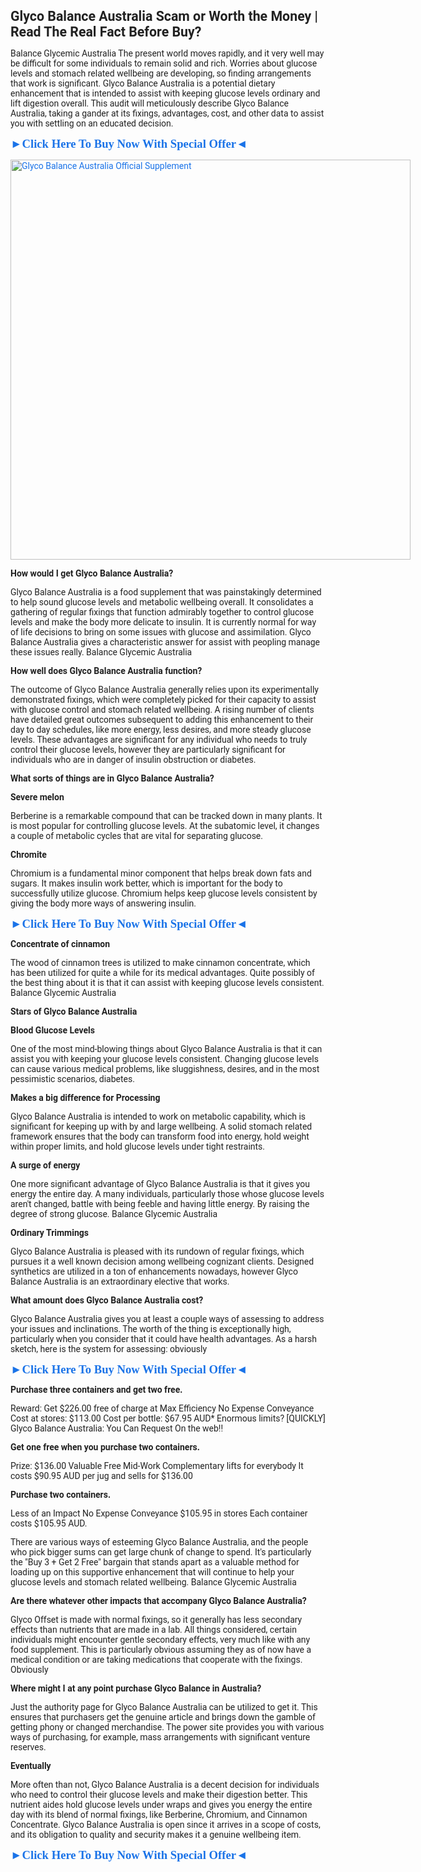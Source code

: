 <p><b style="-webkit-tap-highlight-color: transparent; -webkit-text-stroke-width: 0px; color: rgba(0, 0, 0, 0.87); font-family: Roboto, RobotoDraft, Helvetica, Arial, sans-serif; font-size: 14px; font-style: normal; font-variant-caps: normal; font-variant-ligatures: normal; letter-spacing: normal; orphans: 2; text-align: start; text-decoration-color: initial; text-decoration-style: initial; text-decoration-thickness: initial; text-indent: 0px; text-transform: none; white-space: normal; widows: 2; word-spacing: 0px;"><span style="-webkit-tap-highlight-color: transparent; font-size: 16pt; line-height: 24.5333px;">Glyco Balance Australia Scam or Worth the Money | Read The Real Fact Before Buy?<span style="-webkit-tap-highlight-color: transparent;"></span></span></b><span style="-webkit-text-stroke-width: 0px; color: rgba(0, 0, 0, 0.87); display: inline !important; float: none; font-family: Roboto, RobotoDraft, Helvetica, Arial, sans-serif; font-size: 14px; font-style: normal; font-variant-caps: normal; font-variant-ligatures: normal; font-weight: 400; letter-spacing: normal; orphans: 2; text-align: start; text-decoration-color: initial; text-decoration-style: initial; text-decoration-thickness: initial; text-indent: 0px; text-transform: none; white-space: normal; widows: 2; word-spacing: 0px;"></span></p><p style="-webkit-tap-highlight-color: transparent; -webkit-text-stroke-width: 0px; color: rgba(0, 0, 0, 0.87); font-family: Roboto, RobotoDraft, Helvetica, Arial, sans-serif; font-size: 14px; font-style: normal; font-variant-caps: normal; font-variant-ligatures: normal; font-weight: 400; letter-spacing: normal; orphans: 2; text-align: start; text-decoration-color: initial; text-decoration-style: initial; text-decoration-thickness: initial; text-indent: 0px; text-transform: none; white-space: normal; widows: 2; word-spacing: 0px;">Balance Glycemic Australia The present world moves rapidly, and it very well may be difficult for some individuals to remain solid and rich. Worries about glucose levels and stomach related wellbeing are developing, so finding arrangements that work is significant. Glyco Balance Australia is a potential dietary enhancement that is intended to assist with keeping glucose levels ordinary and lift digestion overall. This audit will meticulously describe Glyco Balance Australia, taking a gander at its fixings, advantages, cost, and other data to assist you with settling on an educated decision.</p><p style="-webkit-tap-highlight-color: transparent; -webkit-text-stroke-width: 0px; color: rgba(0, 0, 0, 0.87); font-family: Roboto, RobotoDraft, Helvetica, Arial, sans-serif; font-size: 14px; font-style: normal; font-variant-caps: normal; font-variant-ligatures: normal; font-weight: 400; letter-spacing: normal; orphans: 2; text-align: start; text-decoration-color: initial; text-decoration-style: initial; text-decoration-thickness: initial; text-indent: 0px; text-transform: none; white-space: normal; widows: 2; word-spacing: 0px;"><b style="-webkit-tap-highlight-color: transparent;"><span style="-webkit-tap-highlight-color: transparent; font-family: Arial, &quot;sans-serif&quot;; font-size: 14pt; line-height: 21.4667px;"><a data-saferedirecturl="https://www.google.com/url?hl=en-US&amp;q=https://iplantmedicine.com/Glyco&amp;source=gmail&amp;ust=1733508397435000&amp;usg=AOvVaw3xv0u3_lDDQLMzMPVocMYO" href="https://iplantmedicine.com/Glyco" rel="nofollow" style="-webkit-tap-highlight-color: transparent; color: #1a73e8; text-decoration: none;" target="_blank">►<span style="-webkit-tap-highlight-color: transparent; font-family: Calibri, &quot;sans-serif&quot;;">Click Here To Buy Now With Special Offer</span>◄</a><br style="-webkit-tap-highlight-color: transparent;" /></span></b></p><p style="-webkit-tap-highlight-color: transparent; -webkit-text-stroke-width: 0px; color: rgba(0, 0, 0, 0.87); font-family: Roboto, RobotoDraft, Helvetica, Arial, sans-serif; font-size: 14px; font-style: normal; font-variant-caps: normal; font-variant-ligatures: normal; font-weight: 400; letter-spacing: normal; orphans: 2; text-align: start; text-decoration-color: initial; text-decoration-style: initial; text-decoration-thickness: initial; text-indent: 0px; text-transform: none; white-space: normal; widows: 2; word-spacing: 0px;"><a data-saferedirecturl="https://www.google.com/url?hl=en-US&amp;q=https://iplantmedicine.com/Glyco&amp;source=gmail&amp;ust=1733508397435000&amp;usg=AOvVaw3xv0u3_lDDQLMzMPVocMYO" href="https://iplantmedicine.com/Glyco" rel="nofollow" style="-webkit-tap-highlight-color: transparent; color: #1a73e8; text-decoration: none;" target="_blank"><img alt="Glyco Balance Australia Official Supplement" aria-hidden="false" data-atf="true" data-iml="3986.7999999988824" src="https://ci4.googleusercontent.com/proxy/Y3dpi6L8PYsWF50CrKigEbznQhknfDSi5P6meqFPq9g_iv3dkJ-DgLrigyivzG4vuG4PjuvPWf6td3lbrZvSoKY_yCbaotQL4Sl-gyFmiC43YNrqm4OlZ829w9cqAEavtwdIj3S_Zq9BxL3flK59_W0qXmBuiowA9STqbtAhNGC9WWTDg3CZhF1bakWuIWKWKFKIm-FN04weMla568Y8rpL-gV9MvzTOkxOd1EDARtu2xMJ8VqIr7y9DZw=s0-d-e1-ft#https://thangs.com/_next/image?url=https%3A%2F%2Fstorage.googleapis.com%2Fproduction-thangs-public%2Fuploads%2Fposts%2F8a00c987-cb77-41ed-bec2-990829be46e3&amp;w=1200&amp;q=75" style="-webkit-tap-highlight-color: transparent; border: none; margin: 0px; max-width: 640px; min-height: 312px; width: 640px;" /></a><b style="-webkit-tap-highlight-color: transparent;"><span style="-webkit-tap-highlight-color: transparent; font-size: 14pt; line-height: 21.4667px;"><span style="-webkit-tap-highlight-color: transparent;"></span></span></b></p><p style="-webkit-tap-highlight-color: transparent; -webkit-text-stroke-width: 0px; color: rgba(0, 0, 0, 0.87); font-family: Roboto, RobotoDraft, Helvetica, Arial, sans-serif; font-size: 14px; font-style: normal; font-variant-caps: normal; font-variant-ligatures: normal; font-weight: 400; letter-spacing: normal; orphans: 2; text-align: start; text-decoration-color: initial; text-decoration-style: initial; text-decoration-thickness: initial; text-indent: 0px; text-transform: none; white-space: normal; widows: 2; word-spacing: 0px;"><b style="-webkit-tap-highlight-color: transparent;">How would I get Glyco Balance Australia?<span style="-webkit-tap-highlight-color: transparent;"></span></b></p><p style="-webkit-tap-highlight-color: transparent; -webkit-text-stroke-width: 0px; color: rgba(0, 0, 0, 0.87); font-family: Roboto, RobotoDraft, Helvetica, Arial, sans-serif; font-size: 14px; font-style: normal; font-variant-caps: normal; font-variant-ligatures: normal; font-weight: 400; letter-spacing: normal; orphans: 2; text-align: start; text-decoration-color: initial; text-decoration-style: initial; text-decoration-thickness: initial; text-indent: 0px; text-transform: none; white-space: normal; widows: 2; word-spacing: 0px;">Glyco Balance Australia is a food supplement that was painstakingly determined to help sound glucose levels and metabolic wellbeing overall. It consolidates a gathering of regular fixings that function admirably together to control glucose levels and make the body more delicate to insulin. It is currently normal for way of life decisions to bring on some issues with glucose and assimilation. Glyco Balance Australia gives a characteristic answer for assist with peopling manage these issues really. Balance Glycemic Australia</p><p style="-webkit-tap-highlight-color: transparent; -webkit-text-stroke-width: 0px; color: rgba(0, 0, 0, 0.87); font-family: Roboto, RobotoDraft, Helvetica, Arial, sans-serif; font-size: 14px; font-style: normal; font-variant-caps: normal; font-variant-ligatures: normal; font-weight: 400; letter-spacing: normal; orphans: 2; text-align: start; text-decoration-color: initial; text-decoration-style: initial; text-decoration-thickness: initial; text-indent: 0px; text-transform: none; white-space: normal; widows: 2; word-spacing: 0px;"><b style="-webkit-tap-highlight-color: transparent;">How well does Glyco Balance Australia function?<span style="-webkit-tap-highlight-color: transparent;"></span></b></p><p style="-webkit-tap-highlight-color: transparent; -webkit-text-stroke-width: 0px; color: rgba(0, 0, 0, 0.87); font-family: Roboto, RobotoDraft, Helvetica, Arial, sans-serif; font-size: 14px; font-style: normal; font-variant-caps: normal; font-variant-ligatures: normal; font-weight: 400; letter-spacing: normal; orphans: 2; text-align: start; text-decoration-color: initial; text-decoration-style: initial; text-decoration-thickness: initial; text-indent: 0px; text-transform: none; white-space: normal; widows: 2; word-spacing: 0px;">The outcome of Glyco Balance Australia generally relies upon its experimentally demonstrated fixings, which were completely picked for their capacity to assist with glucose control and stomach related wellbeing. A rising number of clients have detailed great outcomes subsequent to adding this enhancement to their day to day schedules, like more energy, less desires, and more steady glucose levels. These advantages are significant for any individual who needs to truly control their glucose levels, however they are particularly significant for individuals who are in danger of insulin obstruction or diabetes.</p><p style="-webkit-tap-highlight-color: transparent; -webkit-text-stroke-width: 0px; color: rgba(0, 0, 0, 0.87); font-family: Roboto, RobotoDraft, Helvetica, Arial, sans-serif; font-size: 14px; font-style: normal; font-variant-caps: normal; font-variant-ligatures: normal; font-weight: 400; letter-spacing: normal; orphans: 2; text-align: start; text-decoration-color: initial; text-decoration-style: initial; text-decoration-thickness: initial; text-indent: 0px; text-transform: none; white-space: normal; widows: 2; word-spacing: 0px;"><b style="-webkit-tap-highlight-color: transparent;">What sorts of things are in Glyco Balance Australia?<span style="-webkit-tap-highlight-color: transparent;"></span></b></p><p style="-webkit-tap-highlight-color: transparent; -webkit-text-stroke-width: 0px; color: rgba(0, 0, 0, 0.87); font-family: Roboto, RobotoDraft, Helvetica, Arial, sans-serif; font-size: 14px; font-style: normal; font-variant-caps: normal; font-variant-ligatures: normal; font-weight: 400; letter-spacing: normal; orphans: 2; text-align: start; text-decoration-color: initial; text-decoration-style: initial; text-decoration-thickness: initial; text-indent: 0px; text-transform: none; white-space: normal; widows: 2; word-spacing: 0px;"><b style="-webkit-tap-highlight-color: transparent;">Severe melon<span style="-webkit-tap-highlight-color: transparent;"></span></b></p><p style="-webkit-tap-highlight-color: transparent; -webkit-text-stroke-width: 0px; color: rgba(0, 0, 0, 0.87); font-family: Roboto, RobotoDraft, Helvetica, Arial, sans-serif; font-size: 14px; font-style: normal; font-variant-caps: normal; font-variant-ligatures: normal; font-weight: 400; letter-spacing: normal; orphans: 2; text-align: start; text-decoration-color: initial; text-decoration-style: initial; text-decoration-thickness: initial; text-indent: 0px; text-transform: none; white-space: normal; widows: 2; word-spacing: 0px;">Berberine is a remarkable compound that can be tracked down in many plants. It is most popular for controlling glucose levels. At the subatomic level, it changes a couple of metabolic cycles that are vital for separating glucose.</p><p style="-webkit-tap-highlight-color: transparent; -webkit-text-stroke-width: 0px; color: rgba(0, 0, 0, 0.87); font-family: Roboto, RobotoDraft, Helvetica, Arial, sans-serif; font-size: 14px; font-style: normal; font-variant-caps: normal; font-variant-ligatures: normal; font-weight: 400; letter-spacing: normal; orphans: 2; text-align: start; text-decoration-color: initial; text-decoration-style: initial; text-decoration-thickness: initial; text-indent: 0px; text-transform: none; white-space: normal; widows: 2; word-spacing: 0px;"><b style="-webkit-tap-highlight-color: transparent;">Chromite<span style="-webkit-tap-highlight-color: transparent;"></span></b></p><p style="-webkit-tap-highlight-color: transparent; -webkit-text-stroke-width: 0px; color: rgba(0, 0, 0, 0.87); font-family: Roboto, RobotoDraft, Helvetica, Arial, sans-serif; font-size: 14px; font-style: normal; font-variant-caps: normal; font-variant-ligatures: normal; font-weight: 400; letter-spacing: normal; orphans: 2; text-align: start; text-decoration-color: initial; text-decoration-style: initial; text-decoration-thickness: initial; text-indent: 0px; text-transform: none; white-space: normal; widows: 2; word-spacing: 0px;">Chromium is a fundamental minor component that helps break down fats and sugars. It makes insulin work better, which is important for the body to successfully utilize glucose. Chromium helps keep glucose levels consistent by giving the body more ways of answering insulin.</p><p style="-webkit-tap-highlight-color: transparent; -webkit-text-stroke-width: 0px; color: rgba(0, 0, 0, 0.87); font-family: Roboto, RobotoDraft, Helvetica, Arial, sans-serif; font-size: 14px; font-style: normal; font-variant-caps: normal; font-variant-ligatures: normal; font-weight: 400; letter-spacing: normal; orphans: 2; text-align: start; text-decoration-color: initial; text-decoration-style: initial; text-decoration-thickness: initial; text-indent: 0px; text-transform: none; white-space: normal; widows: 2; word-spacing: 0px;"><b style="-webkit-tap-highlight-color: transparent;"><span style="-webkit-tap-highlight-color: transparent; font-family: Arial, &quot;sans-serif&quot;; font-size: 14pt; line-height: 21.4667px;"><a data-saferedirecturl="https://www.google.com/url?hl=en-US&amp;q=https://iplantmedicine.com/Glyco&amp;source=gmail&amp;ust=1733508397435000&amp;usg=AOvVaw3xv0u3_lDDQLMzMPVocMYO" href="https://iplantmedicine.com/Glyco" rel="nofollow" style="-webkit-tap-highlight-color: transparent; color: #1a73e8; text-decoration: none;" target="_blank">►<span style="-webkit-tap-highlight-color: transparent; font-family: Calibri, &quot;sans-serif&quot;;">Click Here To Buy Now With Special Offer</span>◄</a></span></b><b style="-webkit-tap-highlight-color: transparent;"><span style="-webkit-tap-highlight-color: transparent; font-size: 14pt; line-height: 21.4667px;"><span style="-webkit-tap-highlight-color: transparent;"></span></span></b></p><p style="-webkit-tap-highlight-color: transparent; -webkit-text-stroke-width: 0px; color: rgba(0, 0, 0, 0.87); font-family: Roboto, RobotoDraft, Helvetica, Arial, sans-serif; font-size: 14px; font-style: normal; font-variant-caps: normal; font-variant-ligatures: normal; font-weight: 400; letter-spacing: normal; orphans: 2; text-align: start; text-decoration-color: initial; text-decoration-style: initial; text-decoration-thickness: initial; text-indent: 0px; text-transform: none; white-space: normal; widows: 2; word-spacing: 0px;"><b style="-webkit-tap-highlight-color: transparent;">Concentrate of cinnamon<span style="-webkit-tap-highlight-color: transparent;"></span></b></p><p style="-webkit-tap-highlight-color: transparent; -webkit-text-stroke-width: 0px; color: rgba(0, 0, 0, 0.87); font-family: Roboto, RobotoDraft, Helvetica, Arial, sans-serif; font-size: 14px; font-style: normal; font-variant-caps: normal; font-variant-ligatures: normal; font-weight: 400; letter-spacing: normal; orphans: 2; text-align: start; text-decoration-color: initial; text-decoration-style: initial; text-decoration-thickness: initial; text-indent: 0px; text-transform: none; white-space: normal; widows: 2; word-spacing: 0px;">The wood of cinnamon trees is utilized to make cinnamon concentrate, which has been utilized for quite a while for its medical advantages. Quite possibly of the best thing about it is that it can assist with keeping glucose levels consistent. Balance Glycemic Australia</p><p style="-webkit-tap-highlight-color: transparent; -webkit-text-stroke-width: 0px; color: rgba(0, 0, 0, 0.87); font-family: Roboto, RobotoDraft, Helvetica, Arial, sans-serif; font-size: 14px; font-style: normal; font-variant-caps: normal; font-variant-ligatures: normal; font-weight: 400; letter-spacing: normal; orphans: 2; text-align: start; text-decoration-color: initial; text-decoration-style: initial; text-decoration-thickness: initial; text-indent: 0px; text-transform: none; white-space: normal; widows: 2; word-spacing: 0px;"><b style="-webkit-tap-highlight-color: transparent;">Stars of Glyco Balance Australia<span style="-webkit-tap-highlight-color: transparent;"></span></b></p><p style="-webkit-tap-highlight-color: transparent; -webkit-text-stroke-width: 0px; color: rgba(0, 0, 0, 0.87); font-family: Roboto, RobotoDraft, Helvetica, Arial, sans-serif; font-size: 14px; font-style: normal; font-variant-caps: normal; font-variant-ligatures: normal; font-weight: 400; letter-spacing: normal; orphans: 2; text-align: start; text-decoration-color: initial; text-decoration-style: initial; text-decoration-thickness: initial; text-indent: 0px; text-transform: none; white-space: normal; widows: 2; word-spacing: 0px;"><b style="-webkit-tap-highlight-color: transparent;">Blood Glucose Levels<span style="-webkit-tap-highlight-color: transparent;"></span></b></p><p style="-webkit-tap-highlight-color: transparent; -webkit-text-stroke-width: 0px; color: rgba(0, 0, 0, 0.87); font-family: Roboto, RobotoDraft, Helvetica, Arial, sans-serif; font-size: 14px; font-style: normal; font-variant-caps: normal; font-variant-ligatures: normal; font-weight: 400; letter-spacing: normal; orphans: 2; text-align: start; text-decoration-color: initial; text-decoration-style: initial; text-decoration-thickness: initial; text-indent: 0px; text-transform: none; white-space: normal; widows: 2; word-spacing: 0px;">One of the most mind-blowing things about Glyco Balance Australia is that it can assist you with keeping your glucose levels consistent. Changing glucose levels can cause various medical problems, like sluggishness, desires, and in the most pessimistic scenarios, diabetes.</p><p style="-webkit-tap-highlight-color: transparent; -webkit-text-stroke-width: 0px; color: rgba(0, 0, 0, 0.87); font-family: Roboto, RobotoDraft, Helvetica, Arial, sans-serif; font-size: 14px; font-style: normal; font-variant-caps: normal; font-variant-ligatures: normal; font-weight: 400; letter-spacing: normal; orphans: 2; text-align: start; text-decoration-color: initial; text-decoration-style: initial; text-decoration-thickness: initial; text-indent: 0px; text-transform: none; white-space: normal; widows: 2; word-spacing: 0px;"><b style="-webkit-tap-highlight-color: transparent;">Makes a big difference for Processing<span style="-webkit-tap-highlight-color: transparent;"></span></b></p><p style="-webkit-tap-highlight-color: transparent; -webkit-text-stroke-width: 0px; color: rgba(0, 0, 0, 0.87); font-family: Roboto, RobotoDraft, Helvetica, Arial, sans-serif; font-size: 14px; font-style: normal; font-variant-caps: normal; font-variant-ligatures: normal; font-weight: 400; letter-spacing: normal; orphans: 2; text-align: start; text-decoration-color: initial; text-decoration-style: initial; text-decoration-thickness: initial; text-indent: 0px; text-transform: none; white-space: normal; widows: 2; word-spacing: 0px;">Glyco Balance Australia is intended to work on metabolic capability, which is significant for keeping up with by and large wellbeing. A solid stomach related framework ensures that the body can transform food into energy, hold weight within proper limits, and hold glucose levels under tight restraints.</p><p style="-webkit-tap-highlight-color: transparent; -webkit-text-stroke-width: 0px; color: rgba(0, 0, 0, 0.87); font-family: Roboto, RobotoDraft, Helvetica, Arial, sans-serif; font-size: 14px; font-style: normal; font-variant-caps: normal; font-variant-ligatures: normal; font-weight: 400; letter-spacing: normal; orphans: 2; text-align: start; text-decoration-color: initial; text-decoration-style: initial; text-decoration-thickness: initial; text-indent: 0px; text-transform: none; white-space: normal; widows: 2; word-spacing: 0px;"><b style="-webkit-tap-highlight-color: transparent;">A surge of energy<span style="-webkit-tap-highlight-color: transparent;"></span></b></p><p style="-webkit-tap-highlight-color: transparent; -webkit-text-stroke-width: 0px; color: rgba(0, 0, 0, 0.87); font-family: Roboto, RobotoDraft, Helvetica, Arial, sans-serif; font-size: 14px; font-style: normal; font-variant-caps: normal; font-variant-ligatures: normal; font-weight: 400; letter-spacing: normal; orphans: 2; text-align: start; text-decoration-color: initial; text-decoration-style: initial; text-decoration-thickness: initial; text-indent: 0px; text-transform: none; white-space: normal; widows: 2; word-spacing: 0px;">One more significant advantage of Glyco Balance Australia is that it gives you energy the entire day. A many individuals, particularly those whose glucose levels aren't changed, battle with being feeble and having little energy. By raising the degree of strong glucose. Balance Glycemic Australia</p><p style="-webkit-tap-highlight-color: transparent; -webkit-text-stroke-width: 0px; color: rgba(0, 0, 0, 0.87); font-family: Roboto, RobotoDraft, Helvetica, Arial, sans-serif; font-size: 14px; font-style: normal; font-variant-caps: normal; font-variant-ligatures: normal; font-weight: 400; letter-spacing: normal; orphans: 2; text-align: start; text-decoration-color: initial; text-decoration-style: initial; text-decoration-thickness: initial; text-indent: 0px; text-transform: none; white-space: normal; widows: 2; word-spacing: 0px;"><b style="-webkit-tap-highlight-color: transparent;">Ordinary Trimmings<span style="-webkit-tap-highlight-color: transparent;"></span></b></p><p style="-webkit-tap-highlight-color: transparent; -webkit-text-stroke-width: 0px; color: rgba(0, 0, 0, 0.87); font-family: Roboto, RobotoDraft, Helvetica, Arial, sans-serif; font-size: 14px; font-style: normal; font-variant-caps: normal; font-variant-ligatures: normal; font-weight: 400; letter-spacing: normal; orphans: 2; text-align: start; text-decoration-color: initial; text-decoration-style: initial; text-decoration-thickness: initial; text-indent: 0px; text-transform: none; white-space: normal; widows: 2; word-spacing: 0px;">Glyco Balance Australia is pleased with its rundown of regular fixings, which pursues it a well known decision among wellbeing cognizant clients. Designed synthetics are utilized in a ton of enhancements nowadays, however Glyco Balance Australia is an extraordinary elective that works.</p><p style="-webkit-tap-highlight-color: transparent; -webkit-text-stroke-width: 0px; color: rgba(0, 0, 0, 0.87); font-family: Roboto, RobotoDraft, Helvetica, Arial, sans-serif; font-size: 14px; font-style: normal; font-variant-caps: normal; font-variant-ligatures: normal; font-weight: 400; letter-spacing: normal; orphans: 2; text-align: start; text-decoration-color: initial; text-decoration-style: initial; text-decoration-thickness: initial; text-indent: 0px; text-transform: none; white-space: normal; widows: 2; word-spacing: 0px;"><b style="-webkit-tap-highlight-color: transparent;">What amount does Glyco Balance Australia cost?<span style="-webkit-tap-highlight-color: transparent;"></span></b></p><p style="-webkit-tap-highlight-color: transparent; -webkit-text-stroke-width: 0px; color: rgba(0, 0, 0, 0.87); font-family: Roboto, RobotoDraft, Helvetica, Arial, sans-serif; font-size: 14px; font-style: normal; font-variant-caps: normal; font-variant-ligatures: normal; font-weight: 400; letter-spacing: normal; orphans: 2; text-align: start; text-decoration-color: initial; text-decoration-style: initial; text-decoration-thickness: initial; text-indent: 0px; text-transform: none; white-space: normal; widows: 2; word-spacing: 0px;">Glyco Balance Australia gives you at least a couple ways of assessing to address your issues and inclinations. The worth of the thing is exceptionally high, particularly when you consider that it could have health advantages. As a harsh sketch, here is the system for assessing: obviously</p><p style="-webkit-tap-highlight-color: transparent; -webkit-text-stroke-width: 0px; color: rgba(0, 0, 0, 0.87); font-family: Roboto, RobotoDraft, Helvetica, Arial, sans-serif; font-size: 14px; font-style: normal; font-variant-caps: normal; font-variant-ligatures: normal; font-weight: 400; letter-spacing: normal; orphans: 2; text-align: start; text-decoration-color: initial; text-decoration-style: initial; text-decoration-thickness: initial; text-indent: 0px; text-transform: none; white-space: normal; widows: 2; word-spacing: 0px;"><b style="-webkit-tap-highlight-color: transparent;"><span style="-webkit-tap-highlight-color: transparent; font-family: Arial, &quot;sans-serif&quot;; font-size: 14pt; line-height: 21.4667px;"><a data-saferedirecturl="https://www.google.com/url?hl=en-US&amp;q=https://iplantmedicine.com/Glyco&amp;source=gmail&amp;ust=1733508397435000&amp;usg=AOvVaw3xv0u3_lDDQLMzMPVocMYO" href="https://iplantmedicine.com/Glyco" rel="nofollow" style="-webkit-tap-highlight-color: transparent; color: #1a73e8; text-decoration: none;" target="_blank">►<span style="-webkit-tap-highlight-color: transparent; font-family: Calibri, &quot;sans-serif&quot;;">Click Here To Buy Now With Special Offer</span>◄</a></span></b><b style="-webkit-tap-highlight-color: transparent;"><span style="-webkit-tap-highlight-color: transparent; font-size: 14pt; line-height: 21.4667px;"><span style="-webkit-tap-highlight-color: transparent;"></span></span></b></p><p style="-webkit-tap-highlight-color: transparent; -webkit-text-stroke-width: 0px; color: rgba(0, 0, 0, 0.87); font-family: Roboto, RobotoDraft, Helvetica, Arial, sans-serif; font-size: 14px; font-style: normal; font-variant-caps: normal; font-variant-ligatures: normal; font-weight: 400; letter-spacing: normal; orphans: 2; text-align: start; text-decoration-color: initial; text-decoration-style: initial; text-decoration-thickness: initial; text-indent: 0px; text-transform: none; white-space: normal; widows: 2; word-spacing: 0px;"><b style="-webkit-tap-highlight-color: transparent;">Purchase three containers and get two free.<span style="-webkit-tap-highlight-color: transparent;"></span></b></p><p style="-webkit-tap-highlight-color: transparent; -webkit-text-stroke-width: 0px; color: rgba(0, 0, 0, 0.87); font-family: Roboto, RobotoDraft, Helvetica, Arial, sans-serif; font-size: 14px; font-style: normal; font-variant-caps: normal; font-variant-ligatures: normal; font-weight: 400; letter-spacing: normal; orphans: 2; text-align: start; text-decoration-color: initial; text-decoration-style: initial; text-decoration-thickness: initial; text-indent: 0px; text-transform: none; white-space: normal; widows: 2; word-spacing: 0px;">Reward: Get $226.00 free of charge at Max Efficiency No Expense Conveyance Cost at stores: $113.00 Cost per bottle: $67.95 AUD* Enormous limits? [QUICKLY] Glyco Balance Australia: You Can Request On the web!!</p><p style="-webkit-tap-highlight-color: transparent; -webkit-text-stroke-width: 0px; color: rgba(0, 0, 0, 0.87); font-family: Roboto, RobotoDraft, Helvetica, Arial, sans-serif; font-size: 14px; font-style: normal; font-variant-caps: normal; font-variant-ligatures: normal; font-weight: 400; letter-spacing: normal; orphans: 2; text-align: start; text-decoration-color: initial; text-decoration-style: initial; text-decoration-thickness: initial; text-indent: 0px; text-transform: none; white-space: normal; widows: 2; word-spacing: 0px;"><b style="-webkit-tap-highlight-color: transparent;">Get one free when you purchase two containers.<span style="-webkit-tap-highlight-color: transparent;"></span></b></p><p style="-webkit-tap-highlight-color: transparent; -webkit-text-stroke-width: 0px; color: rgba(0, 0, 0, 0.87); font-family: Roboto, RobotoDraft, Helvetica, Arial, sans-serif; font-size: 14px; font-style: normal; font-variant-caps: normal; font-variant-ligatures: normal; font-weight: 400; letter-spacing: normal; orphans: 2; text-align: start; text-decoration-color: initial; text-decoration-style: initial; text-decoration-thickness: initial; text-indent: 0px; text-transform: none; white-space: normal; widows: 2; word-spacing: 0px;">Prize: $136.00 Valuable Free Mid-Work Complementary lifts for everybody It costs $90.95 AUD per jug and sells for $136.00</p><p style="-webkit-tap-highlight-color: transparent; -webkit-text-stroke-width: 0px; color: rgba(0, 0, 0, 0.87); font-family: Roboto, RobotoDraft, Helvetica, Arial, sans-serif; font-size: 14px; font-style: normal; font-variant-caps: normal; font-variant-ligatures: normal; font-weight: 400; letter-spacing: normal; orphans: 2; text-align: start; text-decoration-color: initial; text-decoration-style: initial; text-decoration-thickness: initial; text-indent: 0px; text-transform: none; white-space: normal; widows: 2; word-spacing: 0px;"><b style="-webkit-tap-highlight-color: transparent;">Purchase two containers.<span style="-webkit-tap-highlight-color: transparent;"></span></b></p><p style="-webkit-tap-highlight-color: transparent; -webkit-text-stroke-width: 0px; color: rgba(0, 0, 0, 0.87); font-family: Roboto, RobotoDraft, Helvetica, Arial, sans-serif; font-size: 14px; font-style: normal; font-variant-caps: normal; font-variant-ligatures: normal; font-weight: 400; letter-spacing: normal; orphans: 2; text-align: start; text-decoration-color: initial; text-decoration-style: initial; text-decoration-thickness: initial; text-indent: 0px; text-transform: none; white-space: normal; widows: 2; word-spacing: 0px;">Less of an Impact No Expense Conveyance $105.95 in stores Each container costs $105.95 AUD.</p><p style="-webkit-tap-highlight-color: transparent; -webkit-text-stroke-width: 0px; color: rgba(0, 0, 0, 0.87); font-family: Roboto, RobotoDraft, Helvetica, Arial, sans-serif; font-size: 14px; font-style: normal; font-variant-caps: normal; font-variant-ligatures: normal; font-weight: 400; letter-spacing: normal; orphans: 2; text-align: start; text-decoration-color: initial; text-decoration-style: initial; text-decoration-thickness: initial; text-indent: 0px; text-transform: none; white-space: normal; widows: 2; word-spacing: 0px;">There are various ways of esteeming Glyco Balance Australia, and the people who pick bigger sums can get large chunk of change to spend. It's particularly the "Buy 3 + Get 2 Free" bargain that stands apart as a valuable method for loading up on this supportive enhancement that will continue to help your glucose levels and stomach related wellbeing. Balance Glycemic Australia</p><p style="-webkit-tap-highlight-color: transparent; -webkit-text-stroke-width: 0px; color: rgba(0, 0, 0, 0.87); font-family: Roboto, RobotoDraft, Helvetica, Arial, sans-serif; font-size: 14px; font-style: normal; font-variant-caps: normal; font-variant-ligatures: normal; font-weight: 400; letter-spacing: normal; orphans: 2; text-align: start; text-decoration-color: initial; text-decoration-style: initial; text-decoration-thickness: initial; text-indent: 0px; text-transform: none; white-space: normal; widows: 2; word-spacing: 0px;"><b style="-webkit-tap-highlight-color: transparent;">Are there whatever other impacts that accompany Glyco Balance Australia?<span style="-webkit-tap-highlight-color: transparent;"></span></b></p><p style="-webkit-tap-highlight-color: transparent; -webkit-text-stroke-width: 0px; color: rgba(0, 0, 0, 0.87); font-family: Roboto, RobotoDraft, Helvetica, Arial, sans-serif; font-size: 14px; font-style: normal; font-variant-caps: normal; font-variant-ligatures: normal; font-weight: 400; letter-spacing: normal; orphans: 2; text-align: start; text-decoration-color: initial; text-decoration-style: initial; text-decoration-thickness: initial; text-indent: 0px; text-transform: none; white-space: normal; widows: 2; word-spacing: 0px;">Glyco Offset is made with normal fixings, so it generally has less secondary effects than nutrients that are made in a lab. All things considered, certain individuals might encounter gentle secondary effects, very much like with any food supplement. This is particularly obvious assuming they as of now have a medical condition or are taking medications that cooperate with the fixings. Obviously</p><p style="-webkit-tap-highlight-color: transparent; -webkit-text-stroke-width: 0px; color: rgba(0, 0, 0, 0.87); font-family: Roboto, RobotoDraft, Helvetica, Arial, sans-serif; font-size: 14px; font-style: normal; font-variant-caps: normal; font-variant-ligatures: normal; font-weight: 400; letter-spacing: normal; orphans: 2; text-align: start; text-decoration-color: initial; text-decoration-style: initial; text-decoration-thickness: initial; text-indent: 0px; text-transform: none; white-space: normal; widows: 2; word-spacing: 0px;"><b style="-webkit-tap-highlight-color: transparent;">Where might I at any point purchase Glyco Balance in Australia?<span style="-webkit-tap-highlight-color: transparent;"></span></b></p><p style="-webkit-tap-highlight-color: transparent; -webkit-text-stroke-width: 0px; color: rgba(0, 0, 0, 0.87); font-family: Roboto, RobotoDraft, Helvetica, Arial, sans-serif; font-size: 14px; font-style: normal; font-variant-caps: normal; font-variant-ligatures: normal; font-weight: 400; letter-spacing: normal; orphans: 2; text-align: start; text-decoration-color: initial; text-decoration-style: initial; text-decoration-thickness: initial; text-indent: 0px; text-transform: none; white-space: normal; widows: 2; word-spacing: 0px;">Just the authority page for Glyco Balance Australia can be utilized to get it. This ensures that purchasers get the genuine article and brings down the gamble of getting phony or changed merchandise. The power site provides you with various ways of purchasing, for example, mass arrangements with significant venture reserves.</p><p style="-webkit-tap-highlight-color: transparent; -webkit-text-stroke-width: 0px; color: rgba(0, 0, 0, 0.87); font-family: Roboto, RobotoDraft, Helvetica, Arial, sans-serif; font-size: 14px; font-style: normal; font-variant-caps: normal; font-variant-ligatures: normal; font-weight: 400; letter-spacing: normal; orphans: 2; text-align: start; text-decoration-color: initial; text-decoration-style: initial; text-decoration-thickness: initial; text-indent: 0px; text-transform: none; white-space: normal; widows: 2; word-spacing: 0px;"><b style="-webkit-tap-highlight-color: transparent;">Eventually<span style="-webkit-tap-highlight-color: transparent;"></span></b></p><p style="-webkit-tap-highlight-color: transparent; -webkit-text-stroke-width: 0px; color: rgba(0, 0, 0, 0.87); font-family: Roboto, RobotoDraft, Helvetica, Arial, sans-serif; font-size: 14px; font-style: normal; font-variant-caps: normal; font-variant-ligatures: normal; font-weight: 400; letter-spacing: normal; orphans: 2; text-align: start; text-decoration-color: initial; text-decoration-style: initial; text-decoration-thickness: initial; text-indent: 0px; text-transform: none; white-space: normal; widows: 2; word-spacing: 0px;">More often than not, Glyco Balance Australia is a decent decision for individuals who need to control their glucose levels and make their digestion better. This nutrient aides hold glucose levels under wraps and gives you energy the entire day with its blend of normal fixings, like Berberine, Chromium, and Cinnamon Concentrate. Glyco Balance Australia is open since it arrives in a scope of costs, and its obligation to quality and security makes it a genuine wellbeing item.</p><p style="-webkit-tap-highlight-color: transparent; -webkit-text-stroke-width: 0px; color: rgba(0, 0, 0, 0.87); font-family: Roboto, RobotoDraft, Helvetica, Arial, sans-serif; font-size: 14px; font-style: normal; font-variant-caps: normal; font-variant-ligatures: normal; font-weight: 400; letter-spacing: normal; orphans: 2; text-align: start; text-decoration-color: initial; text-decoration-style: initial; text-decoration-thickness: initial; text-indent: 0px; text-transform: none; white-space: normal; widows: 2; word-spacing: 0px;"><b style="-webkit-tap-highlight-color: transparent;"><span style="-webkit-tap-highlight-color: transparent; font-family: Arial, &quot;sans-serif&quot;; font-size: 14pt; line-height: 21.4667px;"><a data-saferedirecturl="https://www.google.com/url?hl=en-US&amp;q=https://iplantmedicine.com/Glyco&amp;source=gmail&amp;ust=1733508397435000&amp;usg=AOvVaw3xv0u3_lDDQLMzMPVocMYO" href="https://iplantmedicine.com/Glyco" rel="nofollow" style="-webkit-tap-highlight-color: transparent; color: #1a73e8; text-decoration: none;" target="_blank">►<span style="-webkit-tap-highlight-color: transparent; font-family: Calibri, &quot;sans-serif&quot;;">Click Here To Buy Now With Special Offer</span>◄</a></span></b></p>
